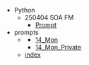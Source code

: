   - Python
    - 250404 SOA FM
      - [Prompt](/Python/250404%20SOA%20FM/Prompt.md)
  - prompts
    - [](/prompts/202504/README.md)
      - [14_Mon](/prompts/202504/14_Mon.md)
      - [14_Mon_Private](/prompts/202504/14_Mon_Private.md)
    - [index](/prompts/index.md)